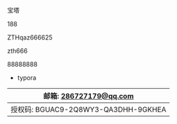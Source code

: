 宝塔

188

ZTHqaz666625



zth666

88888888



- typora

| 邮箱: [286727179@qq.com](mailto:286727179@qq.com) |
| ------------------------------------------------- |
| 授权码: BGUAC9-2Q8WY3-QA3DHH-9GKHEA               |
